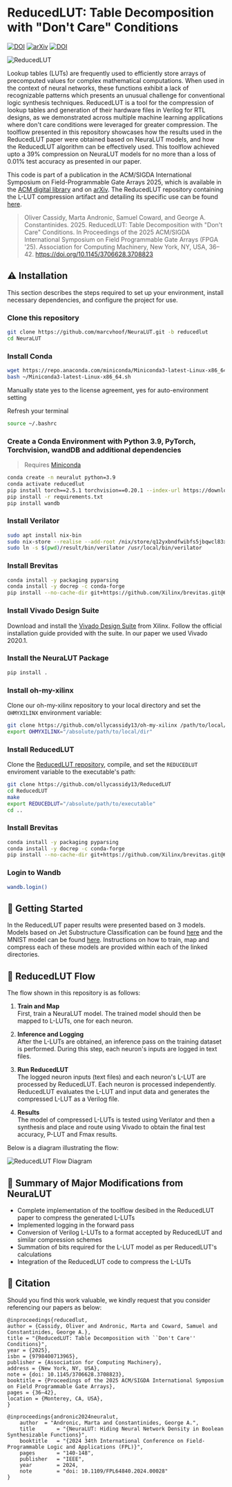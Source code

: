 # ReducedLUT: Table Decomposition with "Don't Care" Conditions 
[![DOI](https://img.shields.io/badge/DOI-10.1145/3706628.3708823-orange)](https://doi.org/10.1145/3706628.3708823) [![arXiv](https://img.shields.io/badge/arXiv-2412.18579-b31b1b.svg?style=flat)](https://arxiv.org/abs/2412.18579) <a href="https://doi.org/10.5281/zenodo.14499541"><img src="https://zenodo.org/badge/874439825.svg" alt="DOI"></a> 

![ReducedLUT](img/logo.png)

Lookup tables (LUTs) are frequently used to efficiently store arrays of precomputed values for complex mathematical computations. When used in the context of neural networks, these functions exhibit a lack of recognizable patterns which presents an unusual challenge for conventional logic synthesis techniques. ReducedLUT is a tool for the compression of lookup tables and generation of their hardware files in Verilog for RTL designs, as we demonstrated across multiple machine learning applications where don't care conditions were leveraged for greater compression. The toolflow presented in this repository showcases how the results used in the ReducedLUT paper were obtained based on NeuraLUT models, and how the ReducedLUT algorithm can be effectively used. This toolflow achieved upto a 39% compression on NeuraLUT models for no more than a loss of 0.01% test accuracy as presented in our paper.

This code is part of a publication in the ACM/SIGDA International Symposium on Field-Programmable Gate Arrays 2025, which is available in the [ACM digital library](https://dl.acm.org/doi/10.1145/3706628.3708823) and on [arXiv](https://arxiv.org/abs/2412.18579). The ReducedLUT repository containing the L-LUT compression artifact and detailing its specific use can be found [here](https://github.com/ollycassidy13/ReducedLUT).
> Oliver Cassidy, Marta Andronic, Samuel Coward, and George A. Constantinides. 2025. ReducedLUT: Table Decomposition with "Don't Care" Conditions. In Proceedings of the 2025 ACM/SIGDA International Symposium on Field Programmable Gate Arrays (FPGA '25). Association for Computing Machinery, New York, NY, USA, 36–42. https://doi.org/10.1145/3706628.3708823

## ⚠️ Installation

This section describes the steps required to set up your environment, install necessary dependencies, and configure the project for use.

### Clone this repository
```bash
git clone https://github.com/marcvhoof/NeuraLUT.git -b reducedlut
cd NeuraLUT
```

### Install Conda
```bash
wget https://repo.anaconda.com/miniconda/Miniconda3-latest-Linux-x86_64.sh
bash ~/Miniconda3-latest-Linux-x86_64.sh
```
Manually state yes to the license agreement, yes for auto-environment setting 

Refresh your terminal
```bash
source ~/.bashrc
```


### Create a Conda Environment with Python 3.9, PyTorch, Torchvision, wandDB and additional dependencies

> Requires [Miniconda](https://docs.conda.io/en/latest/miniconda.html)

```bash
conda create -n neuralut python=3.9
conda activate reducedlut
pip install torch==2.5.1 torchvision==0.20.1 --index-url https://download.pytorch.org/whl/cu118
pip install -r requirements.txt
pip install wandb
```

### Install Verilator

```bash
sudo apt install nix-bin
sudo nix-store --realise --add-root /nix/store/q12yxbndfwibfs5jbqwcl83xsa5b0dh8-verilator-4.110
sudo ln -s $(pwd)/result/bin/verilator /usr/local/bin/verilator
```
### Install Brevitas

```bash
conda install -y packaging pyparsing
conda install -y docrep -c conda-forge
pip install --no-cache-dir git+https://github.com/Xilinx/brevitas.git@67be9b58c1c63d3923cac430ade2552d0db67ba5
```

### Install Vivado Design Suite

Download and install the [Vivado Design Suite](https://www.xilinx.com/products/design-tools/vivado.html) from Xilinx. Follow the official installation guide provided with the suite. In our paper we used Vivado 2020.1.

### Install the NeuraLUT Package

```bash
pip install .
```

### Install oh-my-xilinx

Clone our oh-my-xilinx repository to your local directory and set the `OHMYXILINX` environment variable:

```bash
git clone https://github.com/ollycassidy13/oh-my-xilinx /path/to/local/dir
export OHMYXILINX="/absolute/path/to/local/dir"
```

### Install ReducedLUT

Clone the [ReducedLUT repository](https://github.com/ollycassidy13/ReducedLUT), compile, and set the `REDUCEDLUT` enviroment variable to the executable's path:

```bash
git clone https://github.com/ollycassidy13/ReducedLUT
cd ReducedLUT
make
export REDUCEDLUT="/absolute/path/to/executable"
cd ..
```

### Install Brevitas

```bash
conda install -y packaging pyparsing
conda install -y docrep -c conda-forge
pip install --no-cache-dir git+https://github.com/Xilinx/brevitas.git@67be9b58c1c63d3923cac430ade2552d0db67ba5
```

### Login to Wandb
```bash
wandb.login()
```
    
## 🌱 Getting Started

In the ReducedLUT paper results were presented based on 3 models. Models based on Jet Substructure Classification can be found [here](datasets/jet_substructure/) and the MNIST model can be found [here](datasets/mnist/). Instructions on how to train, map and compress each of these models are provided within each of the linked directories.

## 🔢 ReducedLUT Flow

The flow shown in this repository is as follows:

1. **Train and Map**  
   First, train a NeuraLUT model. The trained model should then be mapped to L-LUTs, one for each neuron.

2. **Inference and Logging**  
   After the L-LUTs are obtained, an inference pass on the training dataset is performed. During this step, each neuron's inputs are logged in text files. 

3. **Run ReducedLUT**  
   The logged neuron inputs (text files) and each neuron's L-LUT are processed by ReducedLUT. Each neuron is processed independently. ReducedLUT evaluates the L-LUT and input data and generates the compressed L-LUT as a Verilog file.

4. **Results**  
    The model of compressed L-LUTs is tested using Verilator and then a synthesis and place and route using Vivado to obtain the final test accuracy, P-LUT and Fmax results.

Below is a diagram illustrating the flow:

![ReducedLUT Flow Diagram](img/flow.jpg)

## 🧪 Summary of Major Modifications from NeuraLUT
- Complete implementation of the toolflow desibed in the ReducedLUT paper to compress the generated L-LUTs
- Implemented logging in the forward pass
- Conversion of Verilog L-LUTs to a format accepted by ReducedLUT and similar compression schemes
- Summation of bits required for the L-LUT model as per ReducedLUT's calculations
- Integration of the ReducedLUT code to compress the L-LUTs

## 📖 Citation
Should you find this work valuable, we kindly request that you consider referencing our papers as below:
```
@inproceedings{reducedlut,
author = {Cassidy, Oliver and Andronic, Marta and Coward, Samuel and Constantinides, George A.},
title = "{ReducedLUT: Table Decomposition with ``Don't Care'' Conditions}",
year = {2025},
isbn = {9798400713965},
publisher = {Association for Computing Machinery},
address = {New York, NY, USA},
note = {doi: 10.1145/3706628.3708823},
booktitle = {Proceedings of the 2025 ACM/SIGDA International Symposium on Field Programmable Gate Arrays},
pages = {36–42},
location = {Monterey, CA, USA},
}
```
```
@inproceedings{andronic2024neuralut,
	author	= "Andronic, Marta and Constantinides, George A.",
	title		= "{NeuraLUT: Hiding Neural Network Density in Boolean Synthesizable Functions}",
	booktitle	= "{2024 34th International Conference on Field-Programmable Logic and Applications (FPL)}",
	pages		= "140-148",
	publisher	= "IEEE",
	year		= 2024,
	note		= "doi: 10.1109/FPL64840.2024.00028"
}
```
